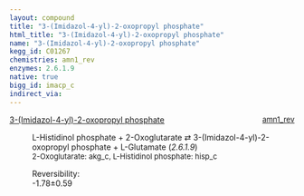 ```yaml
---
layout: compound
title: "3-(Imidazol-4-yl)-2-oxopropyl phosphate"
html_title: "3-(Imidazol-4-yl)-2-oxopropyl phosphate"
name: "3-(Imidazol-4-yl)-2-oxopropyl phosphate"
kegg_id: C01267
chemistries: amn1_rev
enzymes: 2.6.1.9
native: true
bigg_id: imacp_c
indirect_via:
---
```

<dl><dt class='rs-product'><a href='{{ site.url }}{{ site.baseurl }}/compounds/C01267' class='link-dark' data-bs-toggle='tooltip' data-bs-html='true' data-bs-title='KEGG: C01267'>3-(Imidazol-4-yl)-2-oxopropyl phosphate</a><span style='float: right; max-width: 40%'><a href='{{ site.url }}{{ site.baseurl }}/chemistries/amn1_rev' class='link-dark opacity-50' style='font-size: small; word-wrap: anywhere;'>amn1_rev</a></span></dt><dd><p>L-Histidinol phosphate + 2-Oxoglutarate &#8644; 3-(Imidazol-4-yl)-2-oxopropyl phosphate + L-Glutamate (<i>2.6.1.9</i>)<br /><span style='font-size: small;'><span data-bs-toggle='tooltip' data-bs-html='true' data-bs-title='KEGG: C00026'>2-Oxoglutarate</span>: akg_c, <span data-bs-toggle='tooltip' data-bs-html='true' data-bs-title='KEGG: C01100'>L-Histidinol phosphate</span>: hisp_c</span><br /><div class="reversibility_info">Reversibility: <div class="progress" style="flex-direction: row-reverse;"><div class="progress-bar bg-success" role="progressbar" style="width: 17.82%" aria-valuenow="-1.7823640432888632" aria-valuemin="0" aria-valuemax="10"></div><div class="progress-bar bg-warning" role="progressbar" style="width: 5.92%" aria-valuenow="-1.7823640432888632" aria-valuemin="0" aria-valuemax="10"></div></div><span>-1.78&plusmn;0.59</span><div class="progress"><div class="progress-bar bg-danger" role="progressbar" style="width: 0%" aria-valuenow="-1.7823640432888632" aria-valuemin="0" aria-valuemax="10"></div></div></div></p><dl></dl></dd></dl>